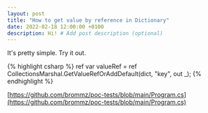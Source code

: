 ```yaml
---
layout: post
title: "How to get value by reference in Dictionary"
date: 2022-02-18 12:00:00 +0100
description: Hi! # Add post description (optional)
---
```


It's pretty simple. Try it out.

{% highlight csharp %}
ref var valueRef = ref CollectionsMarshal.GetValueRefOrAddDefault(dict, "key", out _);
{% endhighlight %}

[https://github.com/brommz/poc-tests/blob/main/Program.cs](https://github.com/brommz/poc-tests/blob/main/Program.cs)
